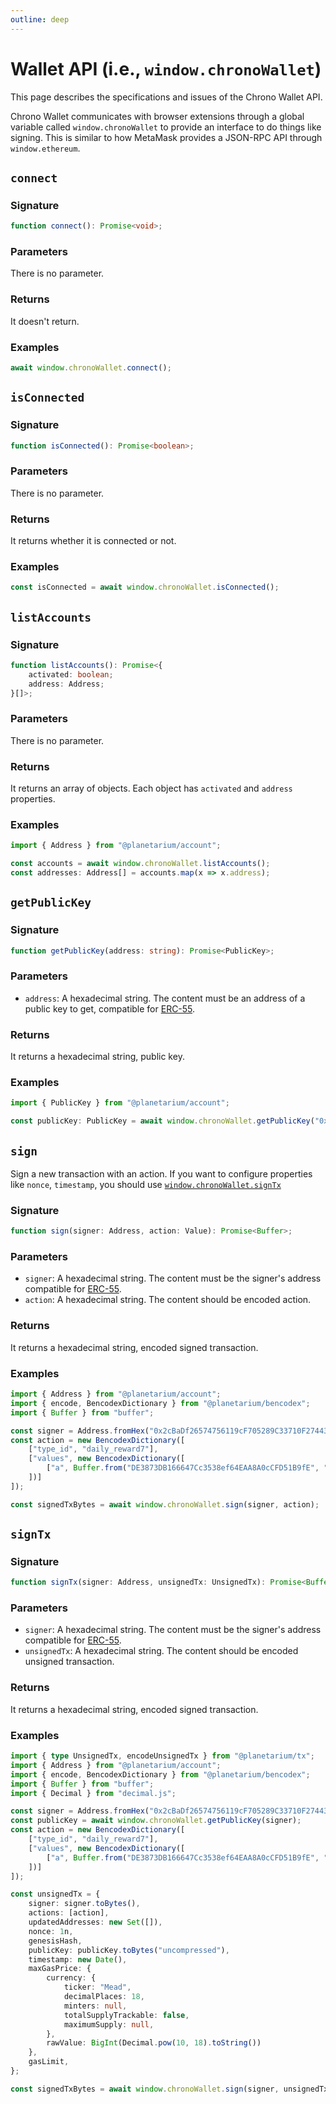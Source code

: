 ```yaml
---
outline: deep
---
```


# Wallet API (i.e., `window.chronoWallet`)

This page describes the specifications and issues of the Chrono Wallet API.

Chrono Wallet communicates with browser extensions through a global variable called `window.chronoWallet` to provide an interface to do things like signing. This is similar to how MetaMask provides a JSON-RPC API through `window.ethereum`.

## `connect`

### Signature

```typescript
function connect(): Promise<void>;
```

### Parameters

There is no parameter.

### Returns

It doesn't return.

### Examples

```typescript
await window.chronoWallet.connect();
```

## `isConnected`

### Signature

```typescript
function isConnected(): Promise<boolean>;
```

### Parameters

There is no parameter.

### Returns

It returns whether it is connected or not.

### Examples

```typescript
const isConnected = await window.chronoWallet.isConnected();
```

## `listAccounts`

### Signature

```typescript
function listAccounts(): Promise<{
    activated: boolean;
    address: Address;
}[]>;
```

### Parameters

There is no parameter.

### Returns

It returns an array of objects. Each object has `activated` and `address` properties.

### Examples

```typescript
import { Address } from "@planetarium/account";

const accounts = await window.chronoWallet.listAccounts();
const addresses: Address[] = accounts.map(x => x.address);
```

## `getPublicKey`

### Signature

```typescript
function getPublicKey(address: string): Promise<PublicKey>;
```

### Parameters

- `address`: A hexadecimal string. The content must be an address of a public key to get, compatible for [ERC-55](https://eips.ethereum.org/EIPS/eip-55).

### Returns

It returns a hexadecimal string, public key.

### Examples

```typescript
import { PublicKey } from "@planetarium/account";

const publicKey: PublicKey = await window.chronoWallet.getPublicKey("0x2cBaDf26574756119cF705289C33710F27443767");
```

## `sign`

Sign a new transaction with an action. If you want to configure properties like `nonce`, `timestamp`, you should use [`window.chronoWallet.signTx`](#window-chronowallet-signtx)

### Signature

```typescript
function sign(signer: Address, action: Value): Promise<Buffer>;
```

### Parameters

- `signer`: A hexadecimal string. The content must be the signer's address compatible for [ERC-55](https://eips.ethereum.org/EIPS/eip-55).
- `action`: A hexadecimal string. The content should be encoded action.

### Returns

It returns a hexadecimal string, encoded signed transaction.

### Examples

```typescript
import { Address } from "@planetarium/account";
import { encode, BencodexDictionary } from "@planetarium/bencodex";
import { Buffer } from "buffer";

const signer = Address.fromHex("0x2cBaDf26574756119cF705289C33710F27443767");
const action = new BencodexDictionary([
    ["type_id", "daily_reward7"],
    ["values", new BencodexDictionary([
        ["a", Buffer.from("DE3873DB166647Cc3538ef64EAA8A0cCFD51B9fE", "hex")]
    ])]
]);

const signedTxBytes = await window.chronoWallet.sign(signer, action);
```

## `signTx`

### Signature

```typescript
function signTx(signer: Address, unsignedTx: UnsignedTx): Promise<Buffer>;
```

### Parameters

- `signer`: A hexadecimal string. The content must be the signer's address compatible for [ERC-55](https://eips.ethereum.org/EIPS/eip-55).
- `unsignedTx`: A hexadecimal string. The content should be encoded unsigned transaction.

### Returns

It returns a hexadecimal string, encoded signed transaction.

### Examples

```typescript
import { type UnsignedTx, encodeUnsignedTx } from "@planetarium/tx";
import { Address } from "@planetarium/account";
import { encode, BencodexDictionary } from "@planetarium/bencodex";
import { Buffer } from "buffer";
import { Decimal } from "decimal.js";

const signer = Address.fromHex("0x2cBaDf26574756119cF705289C33710F27443767");
const publicKey = await window.chronoWallet.getPublicKey(signer);
const action = new BencodexDictionary([
    ["type_id", "daily_reward7"],
    ["values", new BencodexDictionary([
        ["a", Buffer.from("DE3873DB166647Cc3538ef64EAA8A0cCFD51B9fE", "hex")]
    ])]
]);

const unsignedTx = {
    signer: signer.toBytes(),
    actions: [action],
    updatedAddresses: new Set([]),
    nonce: 1n,
    genesisHash,
    publicKey: publicKey.toBytes("uncompressed"),
    timestamp: new Date(),
    maxGasPrice: {
        currency: {
            ticker: "Mead",
            decimalPlaces: 18,
            minters: null,
            totalSupplyTrackable: false,
            maximumSupply: null,
        },
        rawValue: BigInt(Decimal.pow(10, 18).toString())
    },
    gasLimit,
};

const signedTxBytes = await window.chronoWallet.sign(signer, unsignedTx);
```
